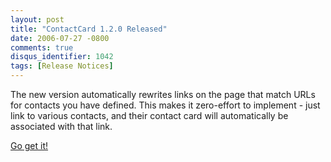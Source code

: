 ```yaml
---
layout: post
title: "ContactCard 1.2.0 Released"
date: 2006-07-27 -0800
comments: true
disqus_identifier: 1042
tags: [Release Notices]
---
```

The new version automatically rewrites links on the page that match URLs
for contacts you have defined. This makes it zero-effort to implement -
just link to various contacts, and their contact card will automatically
be associated with that link.
 
 [Go get
it!](/archive/2006/06/06/contactcard---dhtml-contact-information.aspx)
